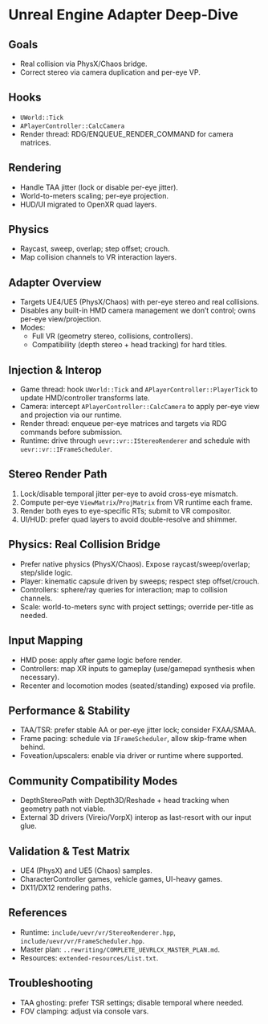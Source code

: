 # Unreal Engine Adapter Deep-Dive

## Goals
- Real collision via PhysX/Chaos bridge.
- Correct stereo via camera duplication and per-eye VP.

## Hooks
- `UWorld::Tick`
- `APlayerController::CalcCamera`
- Render thread: RDG/ENQUEUE_RENDER_COMMAND for camera matrices.

## Rendering
- Handle TAA jitter (lock or disable per-eye jitter).
- World-to-meters scaling; per-eye projection.
- HUD/UI migrated to OpenXR quad layers.

## Physics
- Raycast, sweep, overlap; step offset; crouch.
- Map collision channels to VR interaction layers.

## Adapter Overview
- Targets UE4/UE5 (PhysX/Chaos) with per-eye stereo and real collisions.
- Disables any built-in HMD camera management we don’t control; owns per-eye view/projection.
- Modes:
  - Full VR (geometry stereo, collisions, controllers).
  - Compatibility (depth stereo + head tracking) for hard titles.

## Injection & Interop
- Game thread: hook `UWorld::Tick` and `APlayerController::PlayerTick` to update HMD/controller transforms late.
- Camera: intercept `APlayerController::CalcCamera` to apply per-eye view and projection via our runtime.
- Render thread: enqueue per-eye matrices and targets via RDG commands before submission.
- Runtime: drive through `uevr::vr::IStereoRenderer` and schedule with `uevr::vr::IFrameScheduler`.

## Stereo Render Path
1) Lock/disable temporal jitter per-eye to avoid cross-eye mismatch.
2) Compute per-eye `ViewMatrix`/`ProjMatrix` from VR runtime each frame.
3) Render both eyes to eye-specific RTs; submit to VR compositor.
4) UI/HUD: prefer quad layers to avoid double-resolve and shimmer.

## Physics: Real Collision Bridge
- Prefer native physics (PhysX/Chaos). Expose raycast/sweep/overlap; step/slide logic.
- Player: kinematic capsule driven by sweeps; respect step offset/crouch.
- Controllers: sphere/ray queries for interaction; map to collision channels.
- Scale: world-to-meters sync with project settings; override per-title as needed.

## Input Mapping
- HMD pose: apply after game logic before render.
- Controllers: map XR inputs to gameplay (use/gamepad synthesis when necessary).
- Recenter and locomotion modes (seated/standing) exposed via profile.

## Performance & Stability
- TAA/TSR: prefer stable AA or per-eye jitter lock; consider FXAA/SMAA.
- Frame pacing: schedule via `IFrameScheduler`, allow skip-frame when behind.
- Foveation/upscalers: enable via driver or runtime where supported.

## Community Compatibility Modes
- DepthStereoPath with Depth3D/Reshade + head tracking when geometry path not viable.
- External 3D drivers (Vireio/VorpX) interop as last-resort with our input glue.

## Validation & Test Matrix
- UE4 (PhysX) and UE5 (Chaos) samples.
- CharacterController games, vehicle games, UI-heavy games.
- DX11/DX12 rendering paths.

## References
- Runtime: `include/uevr/vr/StereoRenderer.hpp`, `include/uevr/vr/FrameScheduler.hpp`.
- Master plan: `..rewriting/COMPLETE_UEVRLCX_MASTER_PLAN.md`.
- Resources: `extended-resources/List.txt`.

## Troubleshooting
- TAA ghosting: prefer TSR settings; disable temporal where needed.
- FOV clamping: adjust via console vars.
